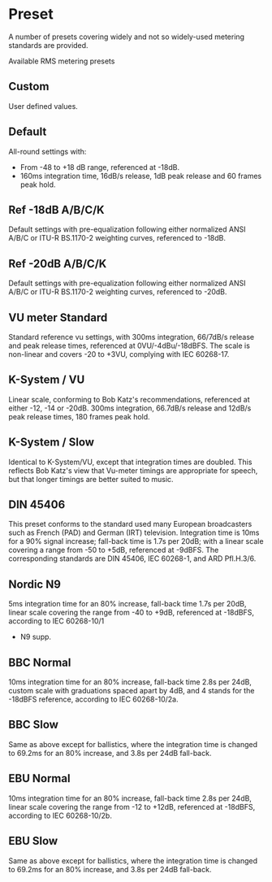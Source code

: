 # Preset
A number of presets covering widely and not so widely-used metering standards are provided.
<image name="Presets RMS"
filename="C:\Sources\Flux\FluxtAnalyzer\Software\FluxTAnalyzer\Documents\graphics\New Screenshots\added3\Presets RMS.png"></image>

Available <link type="document" target="RMS">RMS</link> metering presets

## Custom
User defined values.

## Default
All-round settings with:

* From -48 to +18 dB range, referenced at -18dB.
* 160ms integration time, 16dB/s release, 1dB peak release and 60 frames peak hold.

## Ref -18dB A/B/C/K
Default settings with pre-equalization following either
normalized ANSI A/B/C or ITU-R BS.1170-2 weighting curves, referenced to -18dB.

## Ref -20dB A/B/C/K
Default settings with pre-equalization following either normalized ANSI A/B/C
or ITU-R BS.1170-2 weighting curves, referenced to -20dB.

## VU meter Standard
Standard
reference vu settings, with 300ms integration, 66/7dB/s release and peak release times, referenced
at 0VU/-4dBu/-18dBFS. The scale is non-linear and covers -20 to +3VU, complying with IEC
60268-17.

## K-System / VU
Linear scale, conforming to Bob Katz's recommendations,
referenced at either -12, -14 or -20dB. 300ms integration, 66.7dB/s release and 12dB/s peak release
times, 180 frames peak hold.

## K-System / Slow
Identical to K-System/VU, except
that integration times are doubled. This reflects Bob Katz's view that Vu-meter timings are
appropriate for speech, but that longer timings are better suited to music.

## DIN 45406
This preset conforms to the standard used many European broadcasters such as
French (PAD) and German (IRT) television. Integration time is 10ms for a 90% signal increase;
fall-back time is 1.7s per 20dB; with a linear scale covering a range from -50 to +5dB, referenced
at -9dBFS. The corresponding standards are DIN 45406, IEC 60268-1, and ARD Pfl.H.3/6.

## Nordic N9
5ms integration time for an 80% increase, fall-back time 1.7s per 20dB,
linear scale covering the range from -40 to +9dB, referenced at -18dBFS, according to IEC 60268-10/1
+ N9 supp.

## BBC Normal
10ms integration time for an 80% increase, fall-back time
2.8s per 24dB, custom scale with graduations spaced apart by 4dB, and 4 stands for the -18dBFS
reference, according to IEC 60268-10/2a.

## BBC Slow
Same as above except for
ballistics, where the integration time is changed to 69.2ms for an 80% increase, and 3.8s per 24dB
fall-back.

## EBU Normal
10ms integration time for an 80% increase, fall-back time
2.8s per 24dB, linear scale covering the range from -12 to +12dB, referenced at -18dBFS, according
to IEC 60268-10/2b.

## EBU Slow
Same as above except for ballistics, where the
integration time is changed to 69.2ms for an 80% increase, and 3.8s per 24dB fall-back.


